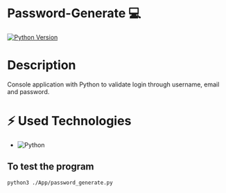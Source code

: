 # Password-Generate :computer:

[![Python Version](https://img.shields.io/badge/python-3.8.5-brightgreen.svg)](https://python.org)

# Description
Console application with Python to validate login through username, email and password.

# ⚡ Used Technologies
- ![Python](https://img.shields.io/badge/-Python-black?style=flat-square&logo=python)

## To test the program

```bash
python3 ./App/password_generate.py
```
